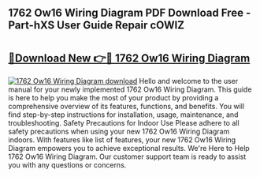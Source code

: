 ## 1762 Ow16 Wiring Diagram PDF Download Free - Part-hXS User Guide Repair cOWlZ

# <h2><a href="http://dfsgkcn.blite.top/?on=1762+Ow16+Wiring+Diagram">🔗Download New 👉🔴 1762 Ow16 Wiring Diagram</a></h2>

[![1762 Ow16 Wiring Diagram download](https://i.imgur.com/lujVjoI.png)](http://dfsgkcn.blite.top/?on=1762+Ow16+Wiring+Diagram)
Hello and welcome to the user manual for your newly implemented 1762 Ow16 Wiring Diagram. This guide is here to help you make the most of your product by providing a comprehensive overview of its features, functions, and benefits. You will find step-by-step instructions for installation, usage, maintenance, and troubleshooting. Safety Precautions for Indoor Use Please adhere to all safety precautions when using your new 1762 Ow16 Wiring Diagram indoors. With features like list of features, your new 1762 Ow16 Wiring Diagram empowers you to achieve exceptional results. We're Here to Help 1762 Ow16 Wiring Diagram. Our customer support team is ready to assist you with any questions or concerns.
